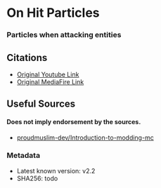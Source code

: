 # On Hit Particles
### Particles when attacking entities

## Citations 
- [Original Youtube Link](https://www.youtube.com/watch?v=0PPR_t-qyfw)
- [Original MediaFire Link](https://www.mediafire.com/file/nm8dqke0zejssd6/On_Hit_Particles_2.2.jar/file)

## Useful Sources
#### Does not imply endorsement by the sources.
- [proudmuslim-dev/Introduction-to-modding-mc](https://github.com/proudmuslim-dev/Introduction-to-modding-mc)

### Metadata
- Latest known version: v2.2
- SHA256: todo